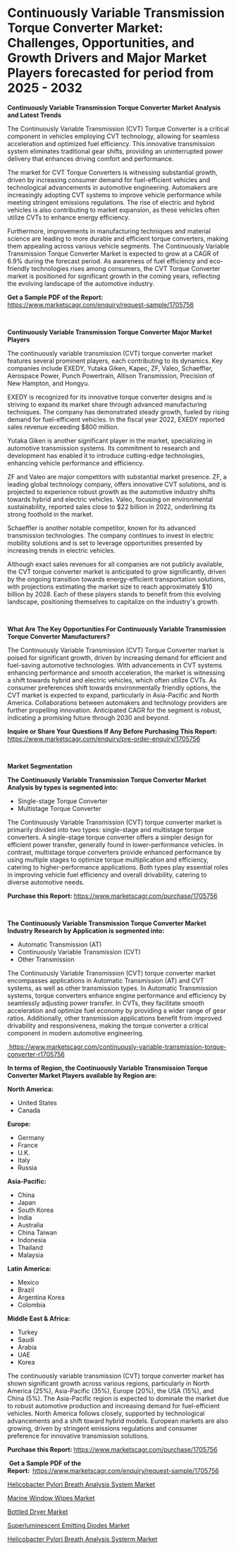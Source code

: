<p><h1>Continuously Variable Transmission Torque Converter Market: Challenges, Opportunities, and Growth Drivers and Major Market Players forecasted for period from 2025 - 2032</h1></p><p><strong>Continuously Variable Transmission Torque Converter Market Analysis and Latest Trends</strong></p>
<p><p>The Continuously Variable Transmission (CVT) Torque Converter is a critical component in vehicles employing CVT technology, allowing for seamless acceleration and optimized fuel efficiency. This innovative transmission system eliminates traditional gear shifts, providing an uninterrupted power delivery that enhances driving comfort and performance.</p><p>The market for CVT Torque Converters is witnessing substantial growth, driven by increasing consumer demand for fuel-efficient vehicles and technological advancements in automotive engineering. Automakers are increasingly adopting CVT systems to improve vehicle performance while meeting stringent emissions regulations. The rise of electric and hybrid vehicles is also contributing to market expansion, as these vehicles often utilize CVTs to enhance energy efficiency.</p><p>Furthermore, improvements in manufacturing techniques and material science are leading to more durable and efficient torque converters, making them appealing across various vehicle segments. The Continuously Variable Transmission Torque Converter Market is expected to grow at a CAGR of 6.9% during the forecast period. As awareness of fuel efficiency and eco-friendly technologies rises among consumers, the CVT Torque Converter market is positioned for significant growth in the coming years, reflecting the evolving landscape of the automotive industry.</p></p>
<p><strong>Get a Sample PDF of the Report:&nbsp;</strong> <a href="https://www.marketscagr.com/enquiry/request-sample/1705756?utm_campaign=2041&utm_medium=2&utm_source=Github&utm_content=ia&utm_term=27032025&utm_id=continuously-variable-transmission-torque-converter">https://www.marketscagr.com/enquiry/request-sample/1705756</a></p>
<p>&nbsp;</p>
<p><strong>Continuously Variable Transmission Torque Converter Major Market Players</strong></p>
<p><p>The continuously variable transmission (CVT) torque converter market features several prominent players, each contributing to its dynamics. Key companies include EXEDY, Yutaka Giken, Kapec, ZF, Valeo, Schaeffler, Aerospace Power, Punch Powertrain, Allison Transmission, Precision of New Hampton, and Hongyu. </p><p>EXEDY is recognized for its innovative torque converter designs and is striving to expand its market share through advanced manufacturing techniques. The company has demonstrated steady growth, fueled by rising demand for fuel-efficient vehicles. In the fiscal year 2022, EXEDY reported sales revenue exceeding $800 million.</p><p>Yutaka Giken is another significant player in the market, specializing in automotive transmission systems. Its commitment to research and development has enabled it to introduce cutting-edge technologies, enhancing vehicle performance and efficiency.</p><p>ZF and Valeo are major competitors with substantial market presence. ZF, a leading global technology company, offers innovative CVT solutions, and is projected to experience robust growth as the automotive industry shifts towards hybrid and electric vehicles. Valeo, focusing on environmental sustainability, reported sales close to $22 billion in 2022, underlining its strong foothold in the market.</p><p>Schaeffler is another notable competitor, known for its advanced transmission technologies. The company continues to invest in electric mobility solutions and is set to leverage opportunities presented by increasing trends in electric vehicles.</p><p>Although exact sales revenues for all companies are not publicly available, the CVT torque converter market is anticipated to grow significantly, driven by the ongoing transition towards energy-efficient transportation solutions, with projections estimating the market size to reach approximately $10 billion by 2028. Each of these players stands to benefit from this evolving landscape, positioning themselves to capitalize on the industry's growth.</p></p>
<p>&nbsp;</p>
<p><strong>What Are The Key Opportunities For Continuously Variable Transmission Torque Converter Manufacturers?</strong></p>
<p><p>The Continuously Variable Transmission (CVT) Torque Converter market is poised for significant growth, driven by increasing demand for efficient and fuel-saving automotive technologies. With advancements in CVT systems enhancing performance and smooth acceleration, the market is witnessing a shift towards hybrid and electric vehicles, which often utilize CVTs. As consumer preferences shift towards environmentally friendly options, the CVT market is expected to expand, particularly in Asia-Pacific and North America. Collaborations between automakers and technology providers are further propelling innovation. Anticipated CAGR for the segment is robust, indicating a promising future through 2030 and beyond.</p></p>
<p><strong>Inquire or Share Your Questions If Any Before Purchasing This Report:</strong> <a href="https://www.marketscagr.com/enquiry/pre-order-enquiry/1705756?utm_campaign=2041&utm_medium=2&utm_source=Github&utm_content=ia&utm_term=27032025&utm_id=continuously-variable-transmission-torque-converter">https://www.marketscagr.com/enquiry/pre-order-enquiry/1705756</a></p>
<p>&nbsp;</p>
<p><strong>Market Segmentation</strong></p>
<p><strong>The Continuously Variable Transmission Torque Converter Market Analysis by types is segmented into:</strong></p>
<p><ul><li>Single-stage Torque Converter</li><li>Multistage Torque Converter</li></ul></p>
<p><p>The Continuously Variable Transmission (CVT) torque converter market is primarily divided into two types: single-stage and multistage torque converters. A single-stage torque converter offers a simpler design for efficient power transfer, generally found in lower-performance vehicles. In contrast, multistage torque converters provide enhanced performance by using multiple stages to optimize torque multiplication and efficiency, catering to higher-performance applications. Both types play essential roles in improving vehicle fuel efficiency and overall drivability, catering to diverse automotive needs.</p></p>
<p><strong>Purchase this Report:&nbsp;</strong><a href="https://www.marketscagr.com/purchase/1705756?utm_campaign=2041&utm_medium=2&utm_source=Github&utm_content=ia&utm_term=27032025&utm_id=continuously-variable-transmission-torque-converter">https://www.marketscagr.com/purchase/1705756</a></p>
<p>&nbsp;</p>
<p><strong>The Continuously Variable Transmission Torque Converter Market Industry Research by Application is segmented into:</strong></p>
<p><ul><li>Automatic Transmission (AT)</li><li>Continuously Variable Transmission (CVT)</li><li>Other Transmission</li></ul></p>
<p><p>The Continuously Variable Transmission (CVT) torque converter market encompasses applications in Automatic Transmission (AT) and CVT systems, as well as other transmission types. In Automatic Transmission systems, torque converters enhance engine performance and efficiency by seamlessly adjusting power transfer. In CVTs, they facilitate smooth acceleration and optimize fuel economy by providing a wider range of gear ratios. Additionally, other transmission applications benefit from improved drivability and responsiveness, making the torque converter a critical component in modern automotive engineering.</p></p>
<p><a href="https://www.marketscagr.com/continuously-variable-transmission-torque-converter-r1705756?utm_campaign=2041&utm_medium=2&utm_source=Github&utm_content=ia&utm_term=27032025&utm_id=continuously-variable-transmission-torque-converter">&nbsp;https://www.marketscagr.com/continuously-variable-transmission-torque-converter-r1705756</a></p>
<p><strong>In terms of Region, the Continuously Variable Transmission Torque Converter Market Players available by Region are:</strong></p>
<p>
    <p> <strong> North America: </strong>
        <ul>
            <li>United States</li>
            <li>Canada</li>
        </ul>
        </p> 
    <p> <strong> Europe: </strong>
        <ul>
            <li>Germany</li>
            <li>France</li>
            <li>U.K.</li>
            <li>Italy</li>
            <li>Russia</li>
        </ul>
        </p> 
    <p> <strong> Asia-Pacific: </strong>
        <ul>
            <li>China</li>
            <li>Japan</li>
            <li>South Korea</li>
            <li>India</li>
            <li>Australia</li>
            <li>China Taiwan</li>
            <li>Indonesia</li>
            <li>Thailand</li>
            <li>Malaysia</li>
        </ul>
        </p> 
    <p> <strong> Latin America: </strong>
        <ul>
            <li>Mexico</li>
            <li>Brazil</li>
            <li>Argentina Korea</li>
            <li>Colombia</li>
        </ul>
        </p> 
    <p> <strong> Middle East & Africa: </strong>
        <ul>
            <li>Turkey</li>
            <li>Saudi</li>
            <li>Arabia</li>
            <li>UAE</li>
            <li>Korea</li>
        </ul>
    </p>
    </p>
<p><p>The continuously variable transmission (CVT) torque converter market has shown significant growth across various regions, particularly in North America (25%), Asia-Pacific (35%), Europe (20%), the USA (15%), and China (5%). The Asia-Pacific region is expected to dominate the market due to robust automotive production and increasing demand for fuel-efficient vehicles. North America follows closely, supported by technological advancements and a shift toward hybrid models. European markets are also growing, driven by stringent emissions regulations and consumer preference for innovative transmission solutions.</p></p>
<p><strong>Purchase this Report: </strong><a href="https://www.marketscagr.com/purchase/1705756?utm_campaign=2041&utm_medium=2&utm_source=Github&utm_content=ia&utm_term=27032025&utm_id=continuously-variable-transmission-torque-converter">https://www.marketscagr.com/purchase/1705756</a></p>
<p>&nbsp;<strong>Get a Sample PDF of the Report:&nbsp;&nbsp;</strong><a href="https://www.marketscagr.com/enquiry/request-sample/1705756?utm_campaign=2041&utm_medium=2&utm_source=Github&utm_content=ia&utm_term=27032025&utm_id=continuously-variable-transmission-torque-converter">https://www.marketscagr.com/enquiry/request-sample/1705756</a></p>
<p><strong></strong></p>
<p><p><a href="https://github.com/cernkomlkawi/Market-Research-Report-List-1/blob/main/helicobacter-pylori-breath-analysis-system-market.md?utm_campaign=2041&utm_medium=2&utm_source=Github&utm_content=ia&utm_term=27032025&utm_id=continuously-variable-transmission-torque-converter">Helicobacter Pylori Breath Analysis System Market</a></p><p><a href="https://github.com/gavalegeyndt26/Market-Research-Report-List-1/blob/main/marine-window-wipes-market.md?utm_campaign=2041&utm_medium=2&utm_source=Github&utm_content=ia&utm_term=27032025&utm_id=continuously-variable-transmission-torque-converter">Marine Window Wipes Market</a></p><p><a href="https://github.com/trossdushi7u/Market-Research-Report-List-1/blob/main/bottled-dryer-market.md?utm_campaign=2041&utm_medium=2&utm_source=Github&utm_content=ia&utm_term=27032025&utm_id=continuously-variable-transmission-torque-converter">Bottled Dryer Market</a></p><p><a href="https://github.com/boonegoicks7/Market-Research-Report-List-1/blob/main/superluminescent-emitting-diodes-market.md?utm_campaign=2041&utm_medium=2&utm_source=Github&utm_content=ia&utm_term=27032025&utm_id=continuously-variable-transmission-torque-converter">Superluminescent Emitting Diodes Market</a></p><p><a href="https://github.com/abuegalawixo/Market-Research-Report-List-1/blob/main/helicobacter-pylori-breath-analysis-systerm-market.md?utm_campaign=2041&utm_medium=2&utm_source=Github&utm_content=ia&utm_term=27032025&utm_id=continuously-variable-transmission-torque-converter">Helicobacter Pylori Breath Analysis Systerm Market</a></p></p>
